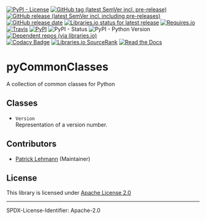 [![PyPI - License](https://img.shields.io/pypi/l/pyCommonClasses?logo=PyPI)](LICENSE.md)
[![GitHub tag (latest SemVer incl. pre-release)](https://img.shields.io/github/v/tag/Paebbels/pyCommonClasses?logo=GitHub&include_prereleases)](https://github.com/Paebbels/pyCommonClasses/tags)
[![GitHub release (latest SemVer incl. including pre-releases)](https://img.shields.io/github/v/release/Paebbels/pyCommonClasses?logo=GitHub&include_prereleases)](https://github.com/Paebbels/pyCommonClasses/releases/latest)
[![GitHub release date](https://img.shields.io/github/release-date/Paebbels/pyCommonClasses?logo=GitHub&)](https://github.com/Paebbels/pyCommonClasses/releases)
[![Libraries.io status for latest release](https://img.shields.io/librariesio/release/pypi/pyCommonClasses)](https://libraries.io/github/Paebbels/pyCommonClasses)
[![Requires.io](https://img.shields.io/requires/github/Paebbels/pyCommonClasses)](https://requires.io/github/Paebbels/pyCommonClasses/requirements/?branch=master)  
[![Travis](https://img.shields.io/travis/com/Paebbels/pyCommonClasses?logo=Travis)](https://travis-ci.com/Paebbels/pyCommonClasses)
[![PyPI](https://img.shields.io/pypi/v/pyCommonClasses?logo=PyPI)](https://pypi.org/project/pyCommonClasses/)
![PyPI - Status](https://img.shields.io/pypi/status/pyCommonClasses?logo=PyPI)
![PyPI - Python Version](https://img.shields.io/pypi/pyversions/pyCommonClasses?logo=PyPI)
[![Dependent repos (via libraries.io)](https://img.shields.io/librariesio/dependent-repos/pypi/pyCommonClasses)](https://github.com/Paebbels/pyCommonClasses/network/dependents)  
[![Codacy Badge](https://api.codacy.com/project/badge/Grade/8dc5205ba8b24e008f2287759096e181)](https://www.codacy.com/manual/Paebbels/pyCommonClasses)
[![Libraries.io SourceRank](https://img.shields.io/librariesio/sourcerank/pypi/pyCommonClasses)](https://libraries.io/github/Paebbels/pyCommonClasses/sourcerank)
[![Read the Docs](https://img.shields.io/readthedocs/pycommonclasses)](https://pyCommonClasses.readthedocs.io/en/latest/)

# pyCommonClasses

A collection of common classes for Python


## Classes
* `Version`  
  Representation of a version number.


## Contributors

* [Patrick Lehmann](https://github.com/Paebbels) (Maintainer)


## License

This library is licensed under [Apache License 2.0](LICENSE.md)

-------------------------

SPDX-License-Identifier: Apache-2.0
